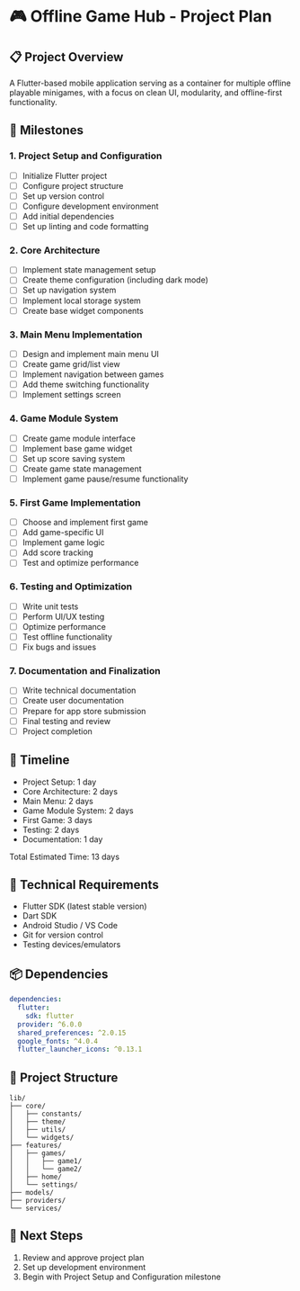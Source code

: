 # 🎮 Offline Game Hub - Project Plan

## 📋 Project Overview
A Flutter-based mobile application serving as a container for multiple offline playable minigames, with a focus on clean UI, modularity, and offline-first functionality.

## 🎯 Milestones

### 1. Project Setup and Configuration
- [ ] Initialize Flutter project
- [ ] Configure project structure
- [ ] Set up version control
- [ ] Configure development environment
- [ ] Add initial dependencies
- [ ] Set up linting and code formatting

### 2. Core Architecture
- [ ] Implement state management setup
- [ ] Create theme configuration (including dark mode)
- [ ] Set up navigation system
- [ ] Implement local storage system
- [ ] Create base widget components

### 3. Main Menu Implementation
- [ ] Design and implement main menu UI
- [ ] Create game grid/list view
- [ ] Implement navigation between games
- [ ] Add theme switching functionality
- [ ] Implement settings screen

### 4. Game Module System
- [ ] Create game module interface
- [ ] Implement base game widget
- [ ] Set up score saving system
- [ ] Create game state management
- [ ] Implement game pause/resume functionality

### 5. First Game Implementation
- [ ] Choose and implement first game
- [ ] Add game-specific UI
- [ ] Implement game logic
- [ ] Add score tracking
- [ ] Test and optimize performance

### 6. Testing and Optimization
- [ ] Write unit tests
- [ ] Perform UI/UX testing
- [ ] Optimize performance
- [ ] Test offline functionality
- [ ] Fix bugs and issues

### 7. Documentation and Finalization
- [ ] Write technical documentation
- [ ] Create user documentation
- [ ] Prepare for app store submission
- [ ] Final testing and review
- [ ] Project completion

## 📅 Timeline
- Project Setup: 1 day
- Core Architecture: 2 days
- Main Menu: 2 days
- Game Module System: 2 days
- First Game: 3 days
- Testing: 2 days
- Documentation: 1 day

Total Estimated Time: 13 days

## 🔧 Technical Requirements
- Flutter SDK (latest stable version)
- Dart SDK
- Android Studio / VS Code
- Git for version control
- Testing devices/emulators

## 📦 Dependencies
```yaml
dependencies:
  flutter:
    sdk: flutter
  provider: ^6.0.0
  shared_preferences: ^2.0.15
  google_fonts: ^4.0.4
  flutter_launcher_icons: ^0.13.1
```

## 📁 Project Structure
```
lib/
├── core/
│   ├── constants/
│   ├── theme/
│   ├── utils/
│   └── widgets/
├── features/
│   ├── games/
│   │   ├── game1/
│   │   └── game2/
│   ├── home/
│   └── settings/
├── models/
├── providers/
└── services/
```

## 🚀 Next Steps
1. Review and approve project plan
2. Set up development environment
3. Begin with Project Setup and Configuration milestone 